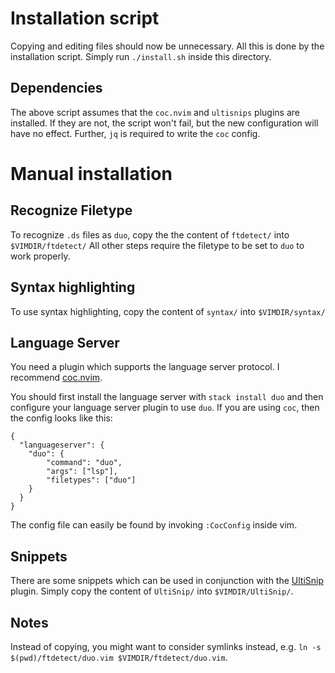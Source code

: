
# Installation script
Copying and editing files should now be unnecessary.
All this is done by the installation script.
Simply run `./install.sh` inside this directory.

## Dependencies
The above script assumes that the `coc.nvim` and `ultisnips` plugins are installed.
If they are not, the script won't fail, but the new configuration will have no effect.
Further, `jq` is required to write the `coc` config.

# Manual installation

## Recognize Filetype

To recognize `.ds` files as `duo`, copy the the content of `ftdetect/` into `$VIMDIR/ftdetect/`
All other steps require the filetype to be set to `duo` to work properly.

## Syntax highlighting

To use syntax highlighting, copy the content of `syntax/` into `$VIMDIR/syntax/`

## Language Server

You need a plugin which supports the language server protocol.
I recommend [coc.nvim](https://github.com/neoclide/coc.nvim).

You should first install the language server with `stack install duo` and then configure your language server plugin to use `duo`.
If you are using `coc`, then the config looks like this:
```
{
  "languageserver": {
    "duo": {
        "command": "duo",
        "args": ["lsp"],
        "filetypes": ["duo"]
    }
  }
}
```
The config file can easily be found by invoking `:CocConfig` inside vim.

## Snippets

There are some snippets which can be used in conjunction with the [UltiSnip](https://github.com/SirVer/ultisnips) plugin.
Simply copy the content of `UltiSnip/` into `$VIMDIR/UltiSnip/`.

## Notes

Instead of copying, you might want to consider symlinks instead, e.g. `ln -s $(pwd)/ftdetect/duo.vim $VIMDIR/ftdetect/duo.vim`.
